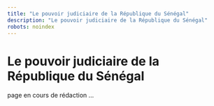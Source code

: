 ```yaml
---
title: "Le pouvoir judiciaire de la République du Sénégal"
description: "Le pouvoir judiciaire de la République du Sénégal"
robots: noindex
---
```


# Le pouvoir judiciaire de la République du Sénégal

page en cours de rédaction ...

<!-- Le pouvoir judiciaire est indépendant du pouvoir législatif et du pouvoir exécutif. Il est exercé par le Conseil constitutionnel, la « Cour suprême », la Cour des Comptes et les Cours et Tribunaux. -->
